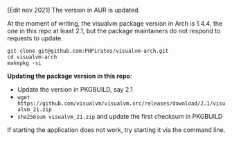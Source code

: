 [Edit nov 2021] The version in AUR is updated.

At the moment of writing, the visualvm package version in Arch is 1.4.4, the one in this repo at least 2.1, but the package maintainers do not respond to requests to update.

```
git clone git@github.com:PHPirates/visualvm-arch.git
cd visualvm-arch
makepkg -si
```

**Updating the package version in this repo**:

* Update the version in PKGBUILD, say 2.1
* `wget https://github.com/visualvm/visualvm.src/releases/download/2.1/visualvm_21.zip`
* `sha256sum visualvm_21.zip` and update the first checksum in PKGBUILD


If starting the application does not work, try starting it via the command line.
